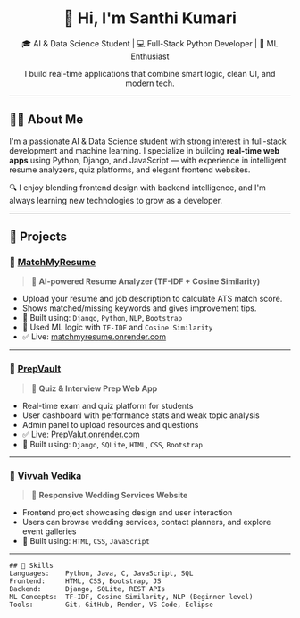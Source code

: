 
<h1 align="center">👋 Hi, I'm Santhi Kumari</h1>
<p align="center">
  🎓 AI & Data Science Student | 💻 Full-Stack Python Developer | 🧠 ML Enthusiast
</p>
<p align="center">
  I build real-time applications that combine smart logic, clean UI, and modern tech.
</p>

---

## 🧑‍💻 About Me

I'm a passionate AI & Data Science student with strong interest in full-stack development and machine learning. I specialize in building **real-time web apps** using Python, Django, and JavaScript — with experience in intelligent resume analyzers, quiz platforms, and elegant frontend websites.

🔍 I enjoy blending frontend design with backend intelligence, and I'm always learning new technologies to grow as a developer.

---

## 🚀 Projects

### 🔎 [MatchMyResume](https://github.com/santhi1701/MatchMyResume)

> 📄 **AI-powered Resume Analyzer (TF-IDF + Cosine Similarity)**

- Upload your resume and job description to calculate ATS match score.
- Shows matched/missing keywords and gives improvement tips.
- 🔧 Built using: `Django`, `Python`, `NLP`, `Bootstrap`
- 🧠 Used ML logic with `TF-IDF` and `Cosine Similarity`
- ✅ Live: [matchmyresume.onrender.com](https://matchmyresume-1.onrender.com)

---

### 🧠 [PrepVault](https://github.com/santhi1701/PrepVault)

> 🎯 **Quiz & Interview Prep Web App**

- Real-time exam and quiz platform for students
- User dashboard with performance stats and weak topic analysis
- Admin panel to upload resources and questions
- ✅ Live: [PrepValut.onrender.com](https://prepvault-q3qz.onrender.com)
- 🔧 Built using: `Django`, `SQLite`, `HTML`, `CSS`, `Bootstrap`

---

### 💒 [Vivvah Vedika](https://github.com/santhi1701/Vivvah-Vedika)

> 💍 **Responsive Wedding Services Website**

- Frontend project showcasing design and user interaction
- Users can browse wedding services, contact planners, and explore event galleries
- 🔧 Built using: `HTML`, `CSS`, `JavaScript`

---
```text
## 🧰 Skills
Languages:    Python, Java, C, JavaScript, SQL
Frontend:     HTML, CSS, Bootstrap, JS
Backend:      Django, SQLite, REST APIs
ML Concepts:  TF-IDF, Cosine Similarity, NLP (Beginner level)
Tools:        Git, GitHub, Render, VS Code, Eclipse
